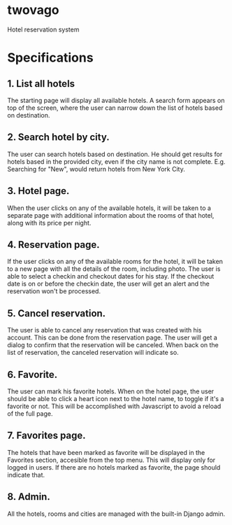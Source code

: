 # twovago
Hotel reservation system

# Specifications

## 1. List all hotels

The starting page will display all available hotels. A search form appears on top of the screen, where the user can narrow down the list of hotels based on destination.

## 2. Search hotel by city.

The user can search hotels based on destination. He should get results for hotels based in the provided city, even if the city name is not complete. E.g. Searching for "New", would return hotels from New York City.

## 3. Hotel page.

When the user clicks on any of the available hotels, it will be taken to a separate page with additional information about the rooms of that hotel, along with its price per night.

## 4. Reservation page.

If the user clicks on any of the available rooms for the hotel, it will be taken to a new page with all the details of the room, including photo. The user is able to select a checkin and checkout dates for his stay. If the checkout date is on or before the checkin date, the user will get an alert and the reservation won't be processed.

## 5. Cancel reservation.

The user is able to cancel any reservation that was created with his account. This can be done from the reservation page. The user will get a dialog to confirm that the reservation will be canceled. When back on the list of reservation, the canceled reservation will indicate so.

## 6. Favorite.

The user can mark his favorite hotels. When on the hotel page, the user should be able to click a heart icon next to the hotel name, to toggle if it's a favorite or not. This will be accomplished with Javascript to avoid a reload of the full page.

## 7. Favorites page.

The hotels that have been marked as favorite will be displayed in the Favorites section, accesible from the top menu. This will display only for logged in users. If there are no hotels marked as favorite, the page should indicate that.

## 8. Admin.

All the hotels, rooms and cities are managed with the built-in Django admin. 
